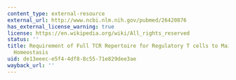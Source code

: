 ```yaml
---
content_type: external-resource
external_url: http://www.ncbi.nlm.nih.gov/pubmed/26420876
has_external_license_warning: true
license: https://en.wikipedia.org/wiki/All_rights_reserved
status: ''
title: Requirement of Full TCR Repertoire for Regulatory T cells to Maintain Intestinal
  Homeostasis
uid: de13eeec-e5f4-4df8-8c55-71e829dee3ae
wayback_url: ''
---
```

